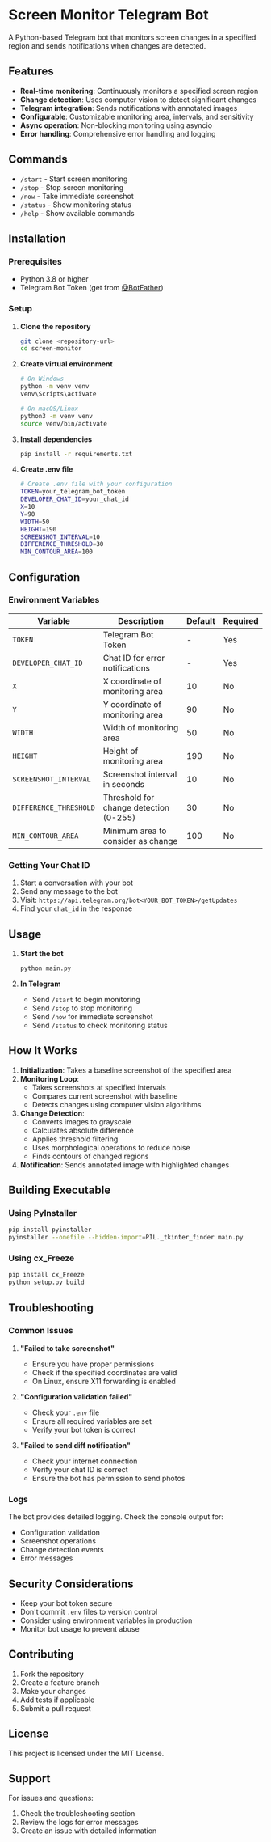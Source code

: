 # Screen Monitor Telegram Bot

A Python-based Telegram bot that monitors screen changes in a specified region and sends notifications when changes are detected.

## Features

- **Real-time monitoring**: Continuously monitors a specified screen region
- **Change detection**: Uses computer vision to detect significant changes
- **Telegram integration**: Sends notifications with annotated images
- **Configurable**: Customizable monitoring area, intervals, and sensitivity
- **Async operation**: Non-blocking monitoring using asyncio
- **Error handling**: Comprehensive error handling and logging

## Commands

- `/start` - Start screen monitoring
- `/stop` - Stop screen monitoring
- `/now` - Take immediate screenshot
- `/status` - Show monitoring status
- `/help` - Show available commands

## Installation

### Prerequisites

- Python 3.8 or higher
- Telegram Bot Token (get from [@BotFather](https://t.me/botfather))

### Setup

1. **Clone the repository**
   ```bash
   git clone <repository-url>
   cd screen-monitor
   ```

2. **Create virtual environment**
   ```bash
   # On Windows
   python -m venv venv
   venv\Scripts\activate
   
   # On macOS/Linux
   python3 -m venv venv
   source venv/bin/activate
   ```

3. **Install dependencies**
   ```bash
   pip install -r requirements.txt
   ```

4. **Create .env file**
   ```bash
   # Create .env file with your configuration
   TOKEN=your_telegram_bot_token
   DEVELOPER_CHAT_ID=your_chat_id
   X=10
   Y=90
   WIDTH=50
   HEIGHT=190
   SCREENSHOT_INTERVAL=10
   DIFFERENCE_THRESHOLD=30
   MIN_CONTOUR_AREA=100
   ```

## Configuration

### Environment Variables

| Variable | Description | Default | Required |
|----------|-------------|---------|----------|
| `TOKEN` | Telegram Bot Token | - | Yes |
| `DEVELOPER_CHAT_ID` | Chat ID for error notifications | - | Yes |
| `X` | X coordinate of monitoring area | 10 | No |
| `Y` | Y coordinate of monitoring area | 90 | No |
| `WIDTH` | Width of monitoring area | 50 | No |
| `HEIGHT` | Height of monitoring area | 190 | No |
| `SCREENSHOT_INTERVAL` | Screenshot interval in seconds | 10 | No |
| `DIFFERENCE_THRESHOLD` | Threshold for change detection (0-255) | 30 | No |
| `MIN_CONTOUR_AREA` | Minimum area to consider as change | 100 | No |

### Getting Your Chat ID

1. Start a conversation with your bot
2. Send any message to the bot
3. Visit: `https://api.telegram.org/bot<YOUR_BOT_TOKEN>/getUpdates`
4. Find your `chat_id` in the response

## Usage

1. **Start the bot**
   ```bash
   python main.py
   ```

2. **In Telegram**
   - Send `/start` to begin monitoring
   - Send `/stop` to stop monitoring
   - Send `/now` for immediate screenshot
   - Send `/status` to check monitoring status

## How It Works

1. **Initialization**: Takes a baseline screenshot of the specified area
2. **Monitoring Loop**: 
   - Takes screenshots at specified intervals
   - Compares current screenshot with baseline
   - Detects changes using computer vision algorithms
3. **Change Detection**:
   - Converts images to grayscale
   - Calculates absolute difference
   - Applies threshold filtering
   - Uses morphological operations to reduce noise
   - Finds contours of changed regions
4. **Notification**: Sends annotated image with highlighted changes

## Building Executable

### Using PyInstaller

```bash
pip install pyinstaller
pyinstaller --onefile --hidden-import=PIL._tkinter_finder main.py
```

### Using cx_Freeze

```bash
pip install cx_Freeze
python setup.py build
```

## Troubleshooting

### Common Issues

1. **"Failed to take screenshot"**
   - Ensure you have proper permissions
   - Check if the specified coordinates are valid
   - On Linux, ensure X11 forwarding is enabled

2. **"Configuration validation failed"**
   - Check your `.env` file
   - Ensure all required variables are set
   - Verify your bot token is correct

3. **"Failed to send diff notification"**
   - Check your internet connection
   - Verify your chat ID is correct
   - Ensure the bot has permission to send photos

### Logs

The bot provides detailed logging. Check the console output for:
- Configuration validation
- Screenshot operations
- Change detection events
- Error messages

## Security Considerations

- Keep your bot token secure
- Don't commit `.env` files to version control
- Consider using environment variables in production
- Monitor bot usage to prevent abuse

## Contributing

1. Fork the repository
2. Create a feature branch
3. Make your changes
4. Add tests if applicable
5. Submit a pull request

## License

This project is licensed under the MIT License.

## Support

For issues and questions:
1. Check the troubleshooting section
2. Review the logs for error messages
3. Create an issue with detailed information